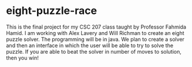 # eight-puzzle-race
This is the final project for my CSC 207 class taught by Professor Fahmida Hamid. I am working with Alex Lavery and Will Richman to create an eight puzzle solver. The programming will be in java. We plan to create a solver and then an interface in which the user will be able to try to solve the puzzle. If you are able to beat the solver in number of moves to solution, then you win!
